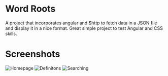 # Word Roots
A project that incorporates angular and $http to fetch data in a JSON file and display it in a nice format. Great simple project to test Angular and CSS skills.

# Screenshots

![Homepage](http://i.imgur.com/YFBU8ER.png)
![Definitons](http://i.imgur.com/qJMunm6.png)
![Searching](http://i.imgur.com/wKdx0oD.png)
